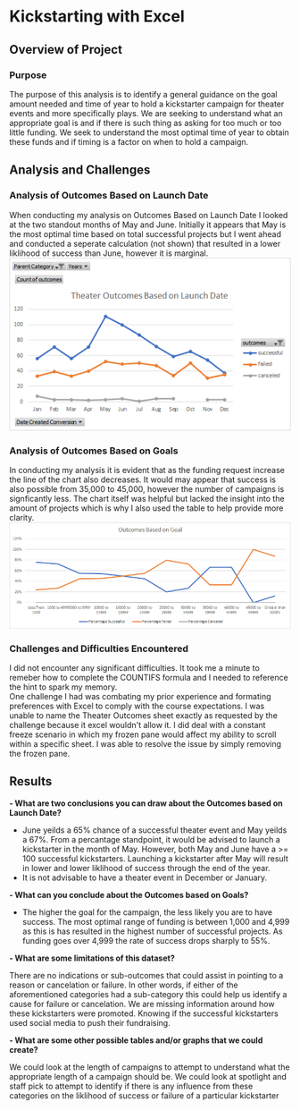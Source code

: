 # Kickstarting with Excel

## Overview of Project

### Purpose 
The purpose of this analysis is to identify a general guidance on the goal amount needed and time of year to hold a kickstarter campaign for theater events and more specifically plays.  We are seeking to understand what an appropriate goal is and if there is such thing as asking for too much or too little funding.  We seek to understand the most optimal time of year to obtain these funds and if timing is a factor on when to hold a campaign.

## Analysis and Challenges

### Analysis of Outcomes Based on Launch Date
When conducting my analysis on Outcomes Based on Launch Date I looked at the two standout months of May and June.  Initially it appears that May is the most optimal time based on total successful projects but I went ahead and conducted a seperate calculation (not shown) that resulted in a lower liklihood of success than June, however it is marginal.
![](resources/Theater_Outcomes_vs_Launch.png)

### Analysis of Outcomes Based on Goals
In conducting my analysis it is evident that as the funding request increase the line of the chart also decreases.  It would may appear that success is also possible from 35,000 to 45,000, however the number of campaigns is signficantly less.  The chart itself was helpful but lacked the insight into the amount of projects which is why I also used the table to help provide more clarity.  
![](resources/Outcomes_vs_Goals.png)

### Challenges and Difficulties Encountered
I did not encounter any significant difficulties.  It took me a minute to remeber how to complete the COUNTIFS formula and I needed to reference the hint to spark my memory.  
One challenge I had was combating my prior experience and formating preferences with Excel to comply with the course expectations.  I was unable to name the Theater Outcomes sheet exactly as requested by the challenge because it excel wouldn't allow it.  I did deal with a constant freeze scenario in which my frozen pane would affect my ability to scroll within a specific sheet.  I was able to resolve the issue by simply removing the frozen pane.

## Results

**- What are two conclusions you can draw about the Outcomes based on Launch Date?**
- June yeilds a 65% chance of a successful theater event and May yeilds a 67%. From a percantage standpoint, it would be advised to launch a kickstarter in the month of May.  However, both May and June have a >= 100 successful kickstarters.  Launching a kickstarter after May will result in lower and lower liklihood of success through the end of the year.
- It is not advisable to have a theater event in December or January. 

**- What can you conclude about the Outcomes based on Goals?**
- The higher the goal for the campaign, the less likely you are to have success.  The most optimal range of funding is between 1,000 and 4,999 as this is has resulted in the highest number of successful projects. As funding goes over 4,999 the rate of success drops sharply to 55%.

**- What are some limitations of this dataset?**

There are no indications or sub-outcomes that could assist in pointing to a reason or cancelation or failure. In other words, if either of the aforementioned categories had a
sub-category this could help us identify a cause for failure or cancelation.  We are missing information around how these kickstarters were promoted.  Knowing if the successful kickstarters used social media to push their fundraising.   

**- What are some other possible tables and/or graphs that we could create?**

We could look at the length of campaigns to attempt to understand what the appropriate length of a campaign should be. We could look at spotlight and staff pick to attempt to identify if there is any influence from these categories on the liklihood of success or failure of a particular kickstarter
